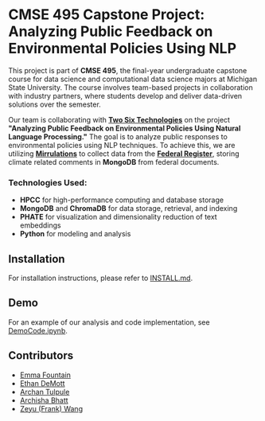 # CMSE 495 Capstone Project: Analyzing Public Feedback on Environmental Policies Using NLP

This project is part of **CMSE 495**, the final-year undergraduate capstone course for data science and computational data science majors at Michigan State University. The course involves team-based projects in collaboration with industry partners, where students develop and deliver data-driven solutions over the semester.

Our team is collaborating with **[Two Six Technologies](https://twosixtech.com/)** on the project **"Analyzing Public Feedback on Environmental Policies Using Natural Language Processing."** The goal is to analyze public responses to environmental policies using NLP techniques. To achieve this, we are utilizing **[Mirrulations](https://github.com/MoravianUniversity/mirrulations)** to collect data from the **[Federal Register](https://www.regulations.gov/)**, storing climate related comments in **MongoDB** from federal documents.

### Technologies Used:
- **HPCC** for high-performance computing and database storage  
- **MongoDB** and **ChromaDB** for data storage, retrieval, and indexing  
- **PHATE** for visualization and dimensionality reduction of text embeddings  
- **Python** for modeling and analysis

## Installation

For installation instructions, please refer to [INSTALL.md](INSTALL.md).

## Demo

For an example of our analysis and code implementation, see [DemoCode.ipynb](DemoCode.ipynb).

## Contributors

- [Emma Fountain](https://github.com/RandumbPurson)
- [Ethan DeMott](https://github.com/edemott)
- [Archan Tulpule](https://github.com/tulpulea)
- [Archisha Bhatt](https://github.com/archishabhatt)
- [Zeyu (Frank) Wang](https://github.com/wangzey5)
